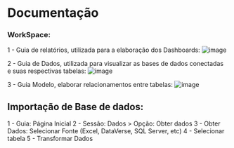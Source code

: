 # Documentação

### WorkSpace:
1 - Guia de relatórios, utilizada para a elaboração dos Dashboards:
![image](https://github.com/DhBarboza/power-bi/assets/58331497/75c5fdbf-885b-4591-8b60-e4220a39408a)

2 - Guia de Dados, utilizada para visualizar as bases de dados conectadas e suas respectivas tabelas:
![image](https://github.com/DhBarboza/power-bi/assets/58331497/dcea0ec3-cb54-4132-813f-3a1c74a2ab81)

3 - Guia Modelo, elaborar relacionamentos entre tabelas:
![image](https://github.com/DhBarboza/power-bi/assets/58331497/d8bbe652-23e3-4d81-a58b-71378326deb8)

## Importação de Base de dados:
1 - Guia: Página Inicial
2 - Sessão: Dados > Opção: Obter dados
3 - Obter Dados: Selecionar Fonte (Excel, DataVerse, SQL Server, etc)
4 - Selecionar tabela 
5 - Transformar Dados

